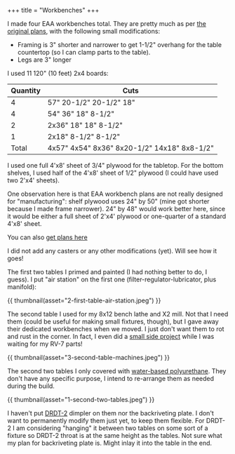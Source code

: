 +++
title = "Workbenches"
+++

I made four EAA workbenches total. They are pretty much as per [the original plans](https://www.eaa.org/eaa/aircraft-building/builderresources/while-youre-building/building-articles/tools-and-workshop/worktables), with the following small modifications:

* Framing is 3" shorter and narrower to get 1-1/2" overhang for the table countertop (so I can clamp parts to the table).
* Legs are 3" longer

I used 11 120" (10 feet) 2x4 boards:

| Quantity | Cuts                                        |
|----------|---------------------------------------------|
| 4        | 57" 20-1/2" 20-1/2" 18"                     |
| 4        | 54" 36" 18" 8-1/2"                          |
| 2        | 2x36" 18" 18" 8-1/2"                        |
| 1        | 2x18" 8-1/2" 8-1/2"                         |
| Total    | 4x57" 4x54" 8x36" 8x20-1/2" 14x18" 8x8-1/2" |

I used one full 4'x8' sheet of 3/4" plywood for the tabletop. For the bottom shelves, I used half of the 4'x8' sheet of 1/2" plywood (I could have used two 2'x4' sheets).

One observation here is that EAA workbench plans are not really designed for "manufacturing": shelf plywood uses 24" by 50" (mine got shorter because I made frame narrower). 24" by 48" would work better here, since it would be either a full sheet of 2'x4' plywood or one-quarter of a standard 4'x8' sheet.

You can also [get plans here](http://www.communitygroundworks.org/sites/default/files/workbench_plans_SA1.pdf)

I did not add any casters or any other modifications (yet). Will see how it goes!

The first two tables I primed and painted (I had nothing better to do, I guess). I put "air station" on the first one (filter-regulator-lubricator, plus manifold):

{{ thumbnail(asset="2-first-table-air-station.jpeg") }}

The second table I used for my 8x12 bench lathe and X2 mill. Not that I need them (could be useful for making small fixtures, though), but I gave away their dedicated workbenches when we moved. I just don't want them to rot and rust in the corner. In fact, I even did a [small side project](5-side-project.jpeg) while I was waiting for my RV-7 parts!

{{ thumbnail(asset="3-second-table-machines.jpeg") }}

The second two tables I only covered with [water-based polyurethane](4-polyurethane.jpeg). They don't have any specific purpose, I intend to re-arrange them as needed during the build.

{{ thumbnail(asset="1-second-two-tables.jpeg") }}

I haven't put [DRDT-2](http://experimentalaero.com/products/DRDT-2/DRDT-2.html) dimpler on them nor the backriveting plate. I don't want to permanently modify them just yet, to keep them flexible. For DRDT-2 I am considering "hanging" it between two tables on some sort of a fixture so DRDT-2 throat is at the same height as the tables. Not sure what my plan for backriveting plate is. Might inlay it into the table in the end. 
